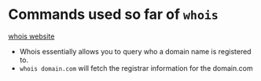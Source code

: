 # Commands used so far of `whois`

[whois website](https://www.whois.com/whois/)

- Whois essentially allows you to query who a domain name is registered to.
- `whois domain.com` will fetch the registrar information for the domain.com
